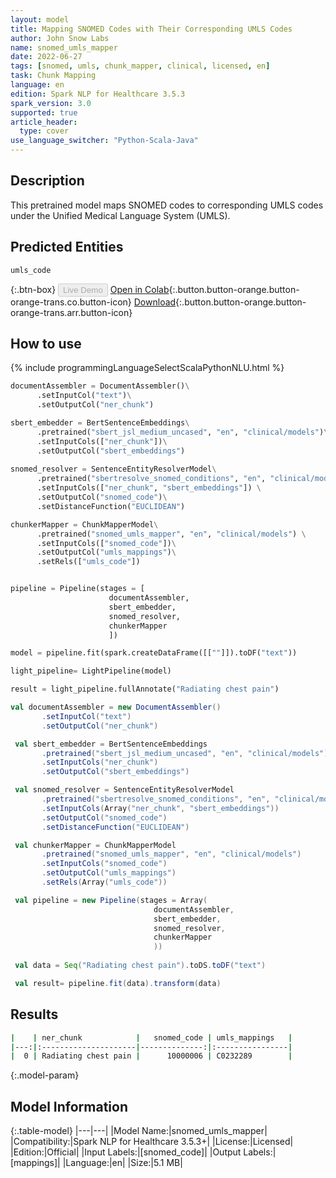 ```yaml
---
layout: model
title: Mapping SNOMED Codes with Their Corresponding UMLS Codes
author: John Snow Labs
name: snomed_umls_mapper
date: 2022-06-27
tags: [snomed, umls, chunk_mapper, clinical, licensed, en]
task: Chunk Mapping
language: en
edition: Spark NLP for Healthcare 3.5.3
spark_version: 3.0
supported: true
article_header:
  type: cover
use_language_switcher: "Python-Scala-Java"
---
```


## Description

This pretrained model maps SNOMED codes to corresponding UMLS codes under the Unified Medical Language System (UMLS).

## Predicted Entities

`umls_code`

{:.btn-box}
<button class="button button-orange" disabled>Live Demo</button>
[Open in Colab](https://colab.research.google.com/github/JohnSnowLabs/spark-nlp-workshop/blob/master/tutorials/Certification_Trainings/Healthcare/26.Chunk_Mapping.ipynb){:.button.button-orange.button-orange-trans.co.button-icon}
[Download](https://s3.amazonaws.com/auxdata.johnsnowlabs.com/clinical/models/snomed_umls_mapper_en_3.5.3_3.0_1656313105018.zip){:.button.button-orange.button-orange-trans.arr.button-icon}

## How to use



<div class="tabs-box" markdown="1">
{% include programmingLanguageSelectScalaPythonNLU.html %}

```python
documentAssembler = DocumentAssembler()\
      .setInputCol("text")\
      .setOutputCol("ner_chunk")

sbert_embedder = BertSentenceEmbeddings\
      .pretrained("sbert_jsl_medium_uncased", "en", "clinical/models")\
      .setInputCols(["ner_chunk"])\
      .setOutputCol("sbert_embeddings")
    
snomed_resolver = SentenceEntityResolverModel\
      .pretrained("sbertresolve_snomed_conditions", "en", "clinical/models") \
      .setInputCols(["ner_chunk", "sbert_embeddings"]) \
      .setOutputCol("snomed_code")\
      .setDistanceFunction("EUCLIDEAN")

chunkerMapper = ChunkMapperModel\
      .pretrained("snomed_umls_mapper", "en", "clinical/models") \
      .setInputCols(["snomed_code"])\
      .setOutputCol("umls_mappings")\
      .setRels(["umls_code"])


pipeline = Pipeline(stages = [
                      documentAssembler,
                      sbert_embedder,
                      snomed_resolver,
                      chunkerMapper
                      ])

model = pipeline.fit(spark.createDataFrame([[""]]).toDF("text"))

light_pipeline= LightPipeline(model)

result = light_pipeline.fullAnnotate("Radiating chest pain")
```
```scala
val documentAssembler = new DocumentAssembler()
       .setInputCol("text")
       .setOutputCol("ner_chunk")

 val sbert_embedder = BertSentenceEmbeddings
       .pretrained("sbert_jsl_medium_uncased", "en", "clinical/models")
       .setInputCols("ner_chunk")
       .setOutputCol("sbert_embeddings")

 val snomed_resolver = SentenceEntityResolverModel
       .pretrained("sbertresolve_snomed_conditions", "en", "clinical/models")
       .setInputCols(Array("ner_chunk", "sbert_embeddings"))
       .setOutputCol("snomed_code")
       .setDistanceFunction("EUCLIDEAN")

 val chunkerMapper = ChunkMapperModel
       .pretrained("snomed_umls_mapper", "en", "clinical/models")
       .setInputCols("snomed_code")
       .setOutputCol("umls_mappings")
       .setRels(Array("umls_code"))

 val pipeline = new Pipeline(stages = Array(
                                documentAssembler,
                                sbert_embedder,
                                snomed_resolver,
                                chunkerMapper
                                ))
 
 val data = Seq("Radiating chest pain").toDS.toDF("text")

 val result= pipeline.fit(data).transform(data)
```
</div>

## Results

```bash
|    | ner_chunk            |   snomed_code | umls_mappings   |
|---:|:---------------------|--------------:|:----------------|
|  0 | Radiating chest pain |      10000006 | C0232289        |
```

{:.model-param}
## Model Information

{:.table-model}
|---|---|
|Model Name:|snomed_umls_mapper|
|Compatibility:|Spark NLP for Healthcare 3.5.3+|
|License:|Licensed|
|Edition:|Official|
|Input Labels:|[snomed_code]|
|Output Labels:|[mappings]|
|Language:|en|
|Size:|5.1 MB|
